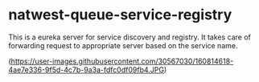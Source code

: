 # natwest-queue-service-registry

This is a eureka server for service discovery and registry. It takes care of forwarding request to appropriate server based on the service name.

(https://user-images.githubusercontent.com/30567030/160814618-4ae7e336-9f5d-4c7b-9a3a-fdfc0df09fb4.JPG)
